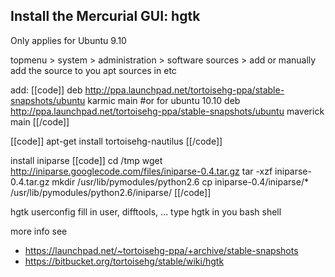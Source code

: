 ## Install the Mercurial GUI: hgtk

Only applies for Ubuntu 9.10

topmenu > system > administration > software sources > add
or manually
add the source to you apt sources in etc

add:
[[code]]
deb http://ppa.launchpad.net/tortoisehg-ppa/stable-snapshots/ubuntu karmic main 
#or for ubuntu 10.10
deb http://ppa.launchpad.net/tortoisehg-ppa/stable-snapshots/ubuntu maverick main 
[[/code]]

[[code]]
apt-get install tortoisehg-nautilus
[[/code]]

install iniparse
[[code]]
cd /tmp
wget http://iniparse.googlecode.com/files/iniparse-0.4.tar.gz
tar -xzf iniparse-0.4.tar.gz 
mkdir /usr/lib/pymodules/python2.6
cp iniparse-0.4/iniparse/* /usr/lib/pymodules/python2.6/iniparse/
[[/code]]


hgtk userconfig
fill in user, difftools, ...
type hgtk in you bash shell

more info see 
* https://launchpad.net/~tortoisehg-ppa/+archive/stable-snapshots
* https://bitbucket.org/tortoisehg/stable/wiki/hgtk



